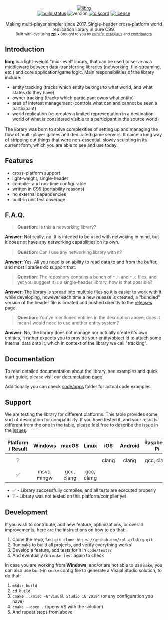 <div align="center">
    <a href="https://github.com/zpl-c/librg"><img src="https://user-images.githubusercontent.com/2182108/83804073-40d23c80-a6b6-11ea-8bee-52a42ed45bed.png" alt="librg" /></a>
</div>

<div align="center">
    <a href="https://github.com/zpl-c/librg/actions"><img src="https://img.shields.io/github/workflow/status/zpl-c/librg/tests?label=Tests&style=for-the-badge" alt="build status" /></a>
    <img src="https://img.shields.io/github/package-json/v/zpl-c/librg?style=for-the-badge" alt="version" /></a>
    <a href="https://discord.gg/2fZVEym"><img src="https://img.shields.io/discord/354670964400848898?style=for-the-badge" alt="discord" /></a>
    <a href="LICENSE"><img src="https://img.shields.io/github/license/zpl-c/librg?style=for-the-badge" alt="license" /></a>
</div>

<br />

<div align="center">
  Making multi-player simpler since 2017. Single-header cross-platform world replication library in pure C99.
</div>

<div align="center">
  <sub>
    Built with love using <a href="https://github.com/zpl-c/zpl"><strong>zpl</strong></a>
    &bull; Brought to you by <a href="https://github.com/inlife">@inlife</a>,
    <a href="https://github.com/zaklaus">@zaklaus</a>
    and <a href="https://github.com/zpl-c/librg/graphs/contributors">contributors</a>
  </sub>
</div>

## Introduction

**librg** is a light-weight "mid-level" library, that can be used to serve as a middleware between data-transferring libraries (networking, file-streaming, etc.) and core application/game logic.
Main responsibilities of the library include:

 * entity tracking (tracks which entity belongs to what world, and what states do they have)
 * owner tracking (tracks which participant owns what entity)
 * area of interest management (controls what can and cannot be seen a participant)
 * world replication (re-creates a limited representation in a destination world of what is considered visible to a participant in the source world)

The library was born to solve complexities of setting up and managing the flow of multi-player games and dedicated game servers.
It came a long way of stripping out things that were non-essential, slowly sculpting in its current form, which you are able to see and use today.

## Features

 * cross-platform support
 * light-weight, single-header
 * compile- and run-time configurable
 * written in C99 (portability reasons)
 * no external dependencies
 * built-in unit test coverage

## F.A.Q.

> **Question**: Is this a networking library?

**Answer**: Not really, no. It is inteded to be used with netwoking in mind, but it does not have any networking capabilities on its own.

> **Question**: Can I use any networking library with it?

**Anwser**: Yes. All you need is an ability to read data to and from the buffer, and most libraries do support that.

> **Question**: The repository contains a bunch of `*.h` and `*.c` files, and yet you suggest it is a single-header library, how is that possible?

**Answer**: The library is spread into multiple files so it is easier to work with it while developing, however each time a new release is created, a "bundled" version of the header file is created and pushed directly to the [releases](https://github.com/zpl-c/librg/releases) page.

> **Question**: You've mentioned entities in the description above, does it mean I would need to use another entity system?

**Answer**: No, the library does not manage nor actually create it's own entities, it rather expects you to provide your entity/object id to attach some internal data onto it,
which in context of the library we call "tracking".

## Documentation

To read detailed documentation about the library, see examples and quick start guide, please visit our [documetation page]().

Additionally you can check [code/apps](code/apps) folder for actual code examples.

## Support

We are testing the library for different platforms. This table provides some sort of description for compatibility.
If you have tested it, and your resut is different from the one in the table, please feel free to describe the issue in the [issues](https://github.com/zpl-c/librg/issues).


|  Platform / Result | Windows       | macOS         | Linux         | iOS           | Android       | Raspberry Pi  | OpenBSD       | FreeBSD       | Emscripten    |
|:------------------:|:-------------:|:-------------:|:-------------:|:-------------:|:-------------:|:-------------:|:-------------:|:-------------:|:-------------:|
| ❔                 |               |               |               | clang         | clang         | gcc, clang    | gcc, clang    | gcc, clang    |               |
| ✅                 | msvc, mingw   | gcc, clang    | gcc, clang    |               |               |               |               |               | emcc          |

* ✅ - Library successfully compiles, and all tests are executed properly
* ❔ - Library was not tested on this platform/compiler yet


## Development

If you wish to contribute, add new feature, optimizations, or overall improvements, here are the instructions on how to do that:

1. Clone the repo, f.e.: `git clone https://github.com/zpl-c/librg.git`
2. Run `make` to build all projects, and verify everything works
3. Develop a feature, add tests for it in `code/tests/`
4. And eventually run `make test` again to check

In case you are working from **Windows**, and/or are not able to use `make`, you can also use built-in `cmake` config file to generate a Visual Studio solution, to do that:

1. `mkdir build`
2. `cd build`
3. `cmake ../misc -G"Visual Studio 16 2019"` (or any configuration you have)
4. `cmake --open .` (opens VS with the solution)
5. And repeat steps from above

